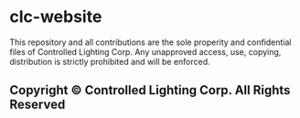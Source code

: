 # clc-website

This repository and all contributions are the sole properity and confidential files of Controlled Lighting Corp. Any unapproved access, use, copying, distribution is strictly prohibited and will be enforced.

## Copyright © Controlled Lighting Corp.  All Rights Reserved
